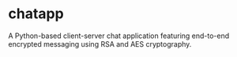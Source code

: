 # chatapp
A Python-based client-server chat application featuring end-to-end encrypted messaging using RSA and AES cryptography.

